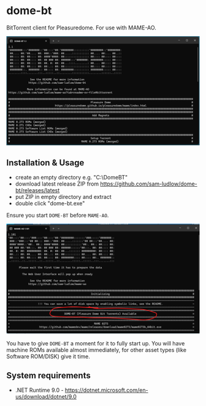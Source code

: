 # dome-bt
BitTorrent client for Pleasuredome. For use with MAME-AO.

![DOME-BT](https://raw.githubusercontent.com/sam-ludlow/dome-bt/main/images/dome-bt.png)

## Installation & Usage
- create an empty directory e.g. "C:\DomeBT"
- download latest release ZIP from https://github.com/sam-ludlow/dome-bt/releases/latest
- put ZIP in empty directory and extract
- double click "dome-bt.exe"

Ensure you start `DOME-BT` before `MAME-AO`.

![DOME-BT](https://raw.githubusercontent.com/sam-ludlow/dome-bt/main/images/mame-ao-bt-available.png)

You have to give `DOME-BT` a moment for it to fully start up. You will have machine ROMs available almost immediately, for other asset types (like Software ROM/DISK) give it time.

## System requirements
- .NET Runtime 9.0 - https://dotnet.microsoft.com/en-us/download/dotnet/9.0
